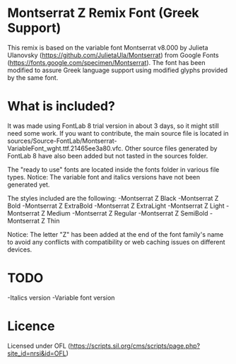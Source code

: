 # Montserrat Z Remix Font (Greek Support)

This remix is based on the variable font Montserrat v8.000 by Julieta Ulanovsky (https://github.com/JulietaUla/Montserrat) from Google Fonts (https://fonts.google.com/specimen/Montserrat). The font has been modified to assure Greek language support using modified glyphs provided by the same font. 

# What is included?

It was made using FontLab 8 trial version in about 3 days, so it might still need some work. If you want to contribute, the main source file is located in sources/Source-FontLab/Montserrat-VariableFont_wght.ttf.21465ee3a80.vfc. Other source files generated by FontLab 8 have also been added but not tasted in the sources folder.

The "ready to use" fonts are located inside the fonts folder in various file types. Notice: The variable font and italics versions have not been generated yet.

The styles included are the following:
-Montserrat Z Black
-Montserrat Z Bold
-Montserrat Z ExtraBold
-Montserrat Z ExtraLight
-Montserrat Z Light
-Montserrat Z Medium
-Montserrat Z Regular
-Montserrat Z SemiBold
-Montserrat Z Thin

Notice: The letter "Z" has been added at the end of the font family's name to avoid any conflicts with compatibility or web caching issues on different devices.

# TODO

-Italics version
-Variable font version
 
# Licence

Licensed under OFL (https://scripts.sil.org/cms/scripts/page.php?site_id=nrsi&id=OFL)